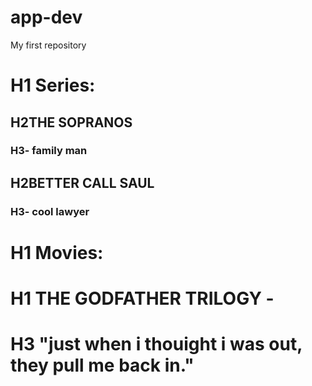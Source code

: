 # app-dev
My first repository


# H1 Series:
## H2THE SOPRANOS 
### H3- family man
## H2BETTER CALL SAUL 
### H3- cool lawyer

# H1 Movies: 
# H1 THE GODFATHER TRILOGY - 
# H3 "just when i thouight i was out, they pull me back in."
